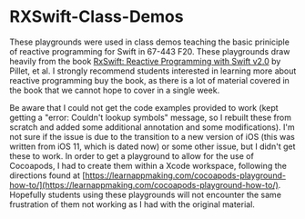 RXSwift-Class-Demos
===
These playgrounds were used in class demos teaching the basic priniciple of reactive programming for Swift in 67-443 F20.  These playgrounds draw heavily from the book [RxSwift: Reactive Programming with Swift v2.0](https://store.raywenderlich.com/products/rxswift-reactive-programming-with-swift) by Pillet, et al. I strongly recommend students interested in learning more about reactive programming buy the book, as there is a lot of material covered in the book that we cannot hope to cover in a single week.

Be aware that I could not get the code examples provided to work (kept getting a "error: Couldn't lookup symbols" message, so I rebuilt these from scratch and added some additional annotation and some modifications).  I'm not sure if the issue is due to the transition to a new version of iOS (this was written from iOS 11, which is dated now) or some other issue, but I didn't get these to work. In order to get a playground to allow for the use of Cocoapods, I had to create them within a Xcode workspace, following the directions found at [https://learnappmaking.com/cocoapods-playground-how-to/](https://learnappmaking.com/cocoapods-playground-how-to/). Hopefully students using these playgrounds will not encounter the same frustration of them not working as I had with the original material.

